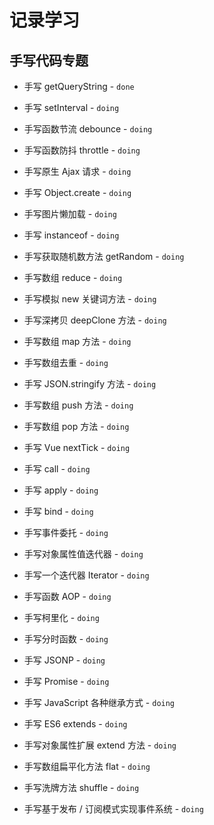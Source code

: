 # 记录学习

## 手写代码专题

- 手写 getQueryString - `done`

- 手写 setInterval  - `doing`

- 手写函数节流 debounce  - `doing`

- 手写函数防抖 throttle  - `doing`

- 手写原生 Ajax 请求  - `doing`

- 手写 Object.create  - `doing`

- 手写图片懒加载  - `doing`

- 手写 instanceof  - `doing`

- 手写获取随机数方法 getRandom  - `doing`

- 手写数组 reduce  - `doing`

- 手写模拟 new 关键词方法  - `doing`

- 手写深拷贝 deepClone 方法  - `doing`

- 手写数组 map 方法  - `doing`

- 手写数组去重  - `doing`

- 手写 JSON.stringify 方法  - `doing`

- 手写数组 push 方法  - `doing`

- 手写数组 pop 方法  - `doing`

- 手写 Vue nextTick  - `doing`

- 手写 call  - `doing`

- 手写 apply  - `doing`

- 手写 bind  - `doing`

- 手写事件委托  - `doing`

- 手写对象属性值迭代器  - `doing`

- 手写一个迭代器 Iterator  - `doing`

- 手写函数 AOP  - `doing`

- 手写柯里化  - `doing`

- 手写分时函数  - `doing`

- 手写 JSONP  - `doing`

- 手写 Promise  - `doing`

- 手写 JavaScript 各种继承方式  - `doing`

- 手写 ES6 extends  - `doing`

- 手写对象属性扩展 extend 方法  - `doing`

- 手写数组扁平化方法 flat  - `doing`

- 手写洗牌方法 shuffle  - `doing`

- 手写基于发布 / 订阅模式实现事件系统  - `doing`
